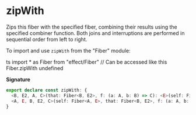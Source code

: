 # zipWith

Zips this fiber with the specified fiber, combining their results using the
specified combiner function. Both joins and interruptions are performed in
sequential order from left to right.

To import and use `zipWith` from the "Fiber" module:

ts
import \* as Fiber from "effect/Fiber"
// Can be accessed like this
Fiber.zipWith
undefined

**Signature**

```ts
export declare const zipWith: {
  <B, E2, A, C>(that: Fiber<B, E2>, f: (a: A, b: B) => C): <E>(self: Fiber<A, E>) => Fiber<C, E2 | E>
  <A, E, B, E2, C>(self: Fiber<A, E>, that: Fiber<B, E2>, f: (a: A, b: B) => C): Fiber<C, E | E2>
}
```
